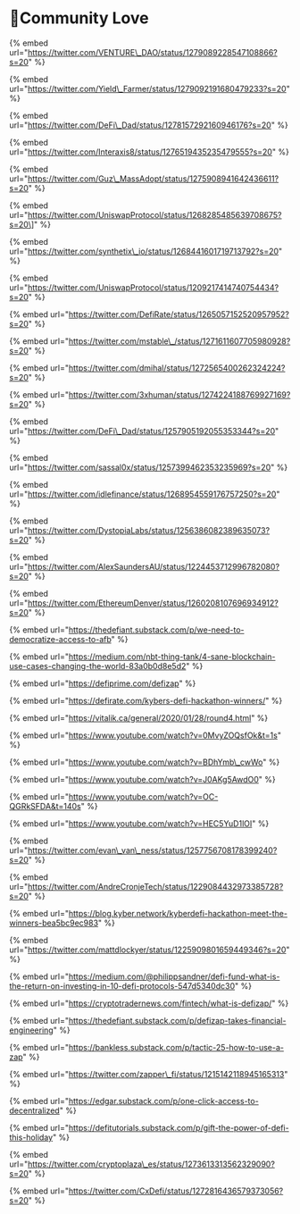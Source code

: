 # 🥰Community Love

{% embed url="https://twitter.com/VENTURE\_DAO/status/1279089228547108866?s=20" %}

{% embed url="https://twitter.com/Yield\_Farmer/status/1279092191680479233?s=20" %}

{% embed url="https://twitter.com/DeFi\_Dad/status/1278157292160946176?s=20" %}

{% embed url="https://twitter.com/Interaxis8/status/1276519435235479555?s=20" %}

{% embed url="https://twitter.com/Guz\_MassAdopt/status/1275908941642436611?s=20" %}

{% embed url="https://twitter.com/UniswapProtocol/status/1268285485639708675?s=20\]" %}

{% embed url="https://twitter.com/synthetix\_io/status/1268441601719713792?s=20" %}

{% embed url="https://twitter.com/UniswapProtocol/status/1209217414740754434?s=20" %}

{% embed url="https://twitter.com/DefiRate/status/1265057152520957952?s=20" %}

{% embed url="https://twitter.com/mstable\_/status/1271611607705980928?s=20" %}

{% embed url="https://twitter.com/dmihal/status/1272565400262324224?s=20" %}

{% embed url="https://twitter.com/3xhuman/status/1274224188769927169?s=20" %}

{% embed url="https://twitter.com/DeFi\_Dad/status/1257905192055353344?s=20" %}

{% embed url="https://twitter.com/sassal0x/status/1257399462353235969?s=20" %}

{% embed url="https://twitter.com/idlefinance/status/1268954559176757250?s=20" %}

{% embed url="https://twitter.com/DystopiaLabs/status/1256386082389635073?s=20" %}

{% embed url="https://twitter.com/AlexSaundersAU/status/1224453712996782080?s=20" %}

{% embed url="https://twitter.com/EthereumDenver/status/1260208107696934912?s=20" %}

{% embed url="https://thedefiant.substack.com/p/we-need-to-democratize-access-to-afb" %}

{% embed url="https://medium.com/nbt-thing-tank/4-sane-blockchain-use-cases-changing-the-world-83a0b0d8e5d2" %}

{% embed url="https://defiprime.com/defizap" %}

{% embed url="https://defirate.com/kybers-defi-hackathon-winners/" %}

{% embed url="https://vitalik.ca/general/2020/01/28/round4.html" %}

{% embed url="https://www.youtube.com/watch?v=0MvyZOQsfOk&t=1s" %}

{% embed url="https://www.youtube.com/watch?v=BDhYmb\_cwWo" %}

{% embed url="https://www.youtube.com/watch?v=J0AKg5AwdO0" %}

{% embed url="https://www.youtube.com/watch?v=OC-QGRkSFDA&t=140s" %}

{% embed url="https://www.youtube.com/watch?v=HEC5YuD1lOI" %}

{% embed url="https://twitter.com/evan\_van\_ness/status/1257756708178399240?s=20" %}

{% embed url="https://twitter.com/AndreCronjeTech/status/1229084432973385728?s=20" %}

{% embed url="https://blog.kyber.network/kyberdefi-hackathon-meet-the-winners-bea5bc9ec983" %}

{% embed url="https://twitter.com/mattdlockyer/status/1225909801659449346?s=20" %}

{% embed url="https://medium.com/@philippsandner/defi-fund-what-is-the-return-on-investing-in-10-defi-protocols-547d5340dc30" %}

{% embed url="https://cryptotradernews.com/fintech/what-is-defizap/" %}

{% embed url="https://thedefiant.substack.com/p/defizap-takes-financial-engineering" %}

{% embed url="https://bankless.substack.com/p/tactic-25-how-to-use-a-zap" %}

{% embed url="https://twitter.com/zapper\_fi/status/1215142118945165313" %}

{% embed url="https://edgar.substack.com/p/one-click-access-to-decentralized" %}

{% embed url="https://defitutorials.substack.com/p/gift-the-power-of-defi-this-holiday" %}

{% embed url="https://twitter.com/cryptoplaza\_es/status/1273613313562329090?s=20" %}

{% embed url="https://twitter.com/CxDefi/status/1272816436579373056?s=20" %}





